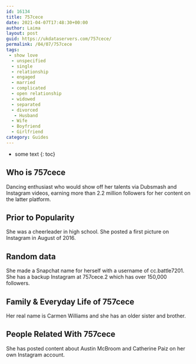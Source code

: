 ```yaml
---
id: 16134
title: 757cece
date: 2021-04-07T17:48:30+00:00
author: Laima
layout: post
guid: https://ukdataservers.com/757cece/
permalink: /04/07/757cece
tags:
 - show love
  - unspecified
  - single
  - relationship
  - engaged
  - married
  - complicated
  - open relationship
  - widowed
  - separated
  - divorced
   - Husband
  - Wife
  - Boyfriend
  - Girlfriend
category: Guides
---
```


* some text
{: toc}


## Who is 757cece
                  
                  
                  
Dancing enthusiast who would show off her talents via Dubsmash and Instagram videos, earning more than 2.2 million followers for her content on the latter platform.
                  
              
            
              
            
                
                
                
## Prior to Popularity
                  
                  
                  
She was a cheerleader in high school. She posted a first picture on Instagram in August of 2016.
                  
              
            
              
            
                
                
                
## Random data
                  
                  
                  
She made a Snapchat name for herself with a username of cc.battle7201. She has a backup Instagram at 757cece.2 which has over 150,000 followers.
                  
              
            
              
            
                
                
                
## Family & Everyday Life of 757cece
                  
                  
                  
Her real name is Carmen Williams and she has an older sister and brother. 
                  
              
            
              
            
                
                
                
## People Related With 757cece
                  
                  
                  
She has posted content about Austin McBroom and Catherine Paiz on her own Instagram account.
                  
              
            
              
            
                
              
            
              
              
            
            
              
            
          
          
          